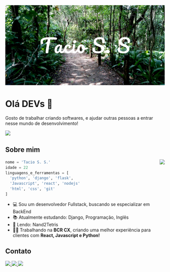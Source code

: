 <img src="Tacio S. S.jpg"/>

# Olá DEVs 👋

Gosto de trabalhar criando softwares, e ajudar outras pessoas a entrar nesse mundo de desenvolvimento!

<img src="https://img.shields.io/static/v1?label=Overview&message=taciossbr&color=B5362D&style=for-the-badge&logo=GitHub">

## Sobre mim  

<img align="right" src="https://github-readme-stats.vercel.app/api/top-langs/?username=taciossbr&theme=dracula&hide_langs_below=1" />


```python
nome = 'Tacio S. S.'
idade = 22
linguagens_e_ferramentas = [
  'python', 'django', 'flask',
  'Javascript', 'react', 'nodejs'
  'html', 'css', 'git'
]
```

- 💻 Sou um desenvolvedor Fullstack, buscando se especializar em BackEnd
- 📚 Atualmente estudando: Django, Programação, Inglês
- 📖 Lendo: Nand2Tetris
- 🧑‍💼 Trabalhando na **BCR CX**, criando uma melhor experiência para clientes com **React, Javascript e Python!**

## Contato

<a href="mailto:contato@tacioss.dev" alt="Gmail">
  <img src="https://img.shields.io/badge/-Gmail-FF0000?style=flat-square&labelColor=FF0000&logo=gmail&logoColor=white&link=contato@tacioss.dev" />
</a>

<a href="https://www.linkedin.com/in/taciossbr/" alt="Linkedin">
  <img src="https://img.shields.io/badge/-Linkedin-0e76a8?style=flat-square&logo=Linkedin&logoColor=white&link=taciossbr" />
</a>

<a href="https://www.linkedin.com/in/taciossbr/" alt="Linkedin">
  <img src="https://img.shields.io/badge/-Blog-FFA500?style=flat-square&logo=RSS&logoColor=white&link=taciossbr" />
</a>



